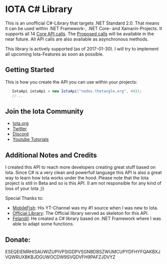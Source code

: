 # IOTA C# Library

This is an unofficial C#-Library that targets .NET Standard 2.0. That means it can be used within .NET Framework-, .NET Core- and Xamarin-Projects. It supports all 14 [Core API calls](https://iota.readme.io/docs/getnodeinfo). The [Proposed calls](https://github.com/iotaledger/wiki/blob/master/api-proposal.md) will be available in the near future. All API calls are also available as asynchronous methods.

This library is actively supported (as of 2017-01-30). I will try to implement all upcoming Iota-Features as soon as possible.

## Getting Started

This is how you create the API you can use within your projects:

```csharp
   IotaApi iotaApi = new IotaApi("nodes.thetangle.org", 443);
   //...
```
## Join the Iota Community

- [Iota.org](https://iota.org) 
- [Twitter](https://twitter.com/iotatoken)
- [Discord](https://discordapp.com/channels/397872799483428865/398452378333872138)
- [Youtube Tutorials](https://www.youtube.com/watch?v=MsaPA3U4ung&list=PLmL13yqb6OxdIf6CQMHf7hUcDZBbxHyza&index=1)

## Additional Notes and Credits

I created this API to reach more developers creating great stuff based on Iota. Since C# is a very clean and powerfull language this API is also a great way to learn how Iota works under the hood.
Please note that the Iota project is still in Beta and so is this API. (I am not responsible for any kind of loss of your Iota ;))

Special Thanks to:
- [MobileFish](https://www.youtube.com/channel/UCG5_CT_KjexxjbgNE4lVGkg): His YT-Channel was my #1 source when I was new to Iota.
- [Official Library](https://github.com/iotaledger/iota.lib.csharp): The Official library served as skeleton for this API.
- [Felandil](https://github.com/Felandil): He created a C# library based on .NET Framework where I was able to adapt some functions.

## Donate: 
ESEQEIEMRHISAUWIZUPIVPSIGDPVSGNBDBSZWUMCUPYDFHYFQAKBXJVQWRUXBKBJDGUWOCDW9SVQDVFH9PAFZJDVYZ
